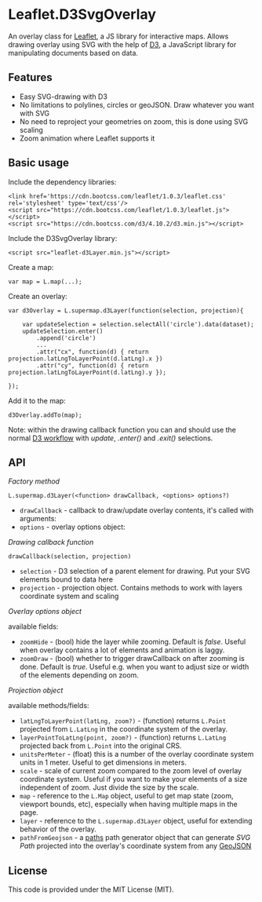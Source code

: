 Leaflet.D3SvgOverlay
===============

An overlay class for [Leaflet](http://leafletjs.com), a JS 
library for interactive maps.  Allows drawing overlay using SVG
with the help of [D3](http://d3js.org), a JavaScript library
for manipulating documents based on data.

## Features

 * Easy SVG-drawing with D3
 * No limitations to polylines, circles or geoJSON. Draw whatever you want with SVG
 * No need to reproject your geometries on zoom, this is done using SVG scaling
 * Zoom animation where Leaflet supports it

## Basic usage

Include the dependency libraries:

    <link href='https://cdn.bootcss.com/leaflet/1.0.3/leaflet.css' rel='stylesheet' type='text/css'/>
    <script src="https://cdn.bootcss.com/leaflet/1.0.3/leaflet.js"></script>
    <script src="https://cdn.bootcss.com/d3/4.10.2/d3.min.js"></script>

Include the D3SvgOverlay library:

    <script src="leaflet-d3Layer.min.js"></script>

Create a map:

    var map = L.map(...);

Create an overlay:

    var d3Overlay = L.supermap.d3Layer(function(selection, projection){
    
        var updateSelection = selection.selectAll('circle').data(dataset);
        updateSelection.enter()
            .append('circle')
            ...
            .attr("cx", function(d) { return projection.latLngToLayerPoint(d.latLng).x })
            .attr("cy", function(d) { return projection.latLngToLayerPoint(d.latLng).y });
        
    });

Add it to the map:

    d3Overlay.addTo(map);

Note: within the drawing callback function you can and should use the normal [D3 workflow](https://github.com/mbostock/d3/wiki/Selections) with *update*, *.enter()* and *.exit()* selections.

## API

*Factory method*

    L.supermap.d3Layer(<function> drawCallback, <options> options?)

 * `drawCallback`  - callback to draw/update overlay contents, it's called with arguments:
 * `options`  - overlay options object:
 
 
*Drawing callback function*

    drawCallback(selection, projection)
 
 * `selection`   - D3 selection of a parent element for drawing. Put your SVG elements bound to data here
 * `projection`  - projection object. Contains methods to work with layers coordinate system and scaling
  
*Overlay options object*

available fields:

 * `zoomHide`   - (bool) hide the layer while zooming. Default is *false*. Useful when overlay contains a lot of elements and animation is laggy.
 * `zoomDraw`   - (bool) whether to trigger drawCallback on after zooming is done. Default is *true*. Useful e.g. when you want to adjust size or width of the elements depending on zoom.

*Projection object*

available methods/fields:

 * `latLngToLayerPoint(latLng, zoom?)`   - (function) returns `L.Point` projected from `L.LatLng` in the coordinate system of the overlay.
 * `layerPointToLatLng(point, zoom?)`    - (function) returns `L.LatLng` projected back from `L.Point` into the original CRS.
 * `unitsPerMeter`    - (float) this is a number of the overlay coordinate system units in 1 meter. Useful to get dimensions in meters.
 * `scale`  - scale of current zoom compared to the zoom level of overlay coordinate system. Useful if you want to make your elements of a size independent of zoom. Just divide the size by the scale.
 * `map`    - reference to the `L.Map` object, useful to get map state (zoom, viewport bounds, etc), especially when having multiple maps in the page.
 * `layer`  - reference to the `L.supermap.d3Layer` object, useful for extending behavior of the overlay.
 * `pathFromGeojson` - a [paths](https://github.com/d3/d3-geo/blob/master/README.md#paths) path generator object that can generate _SVG Path_ projected into the overlay's coordinate system from any [GeoJSON](http://geojson.org/)

## License

This code is provided under the MIT License (MIT).